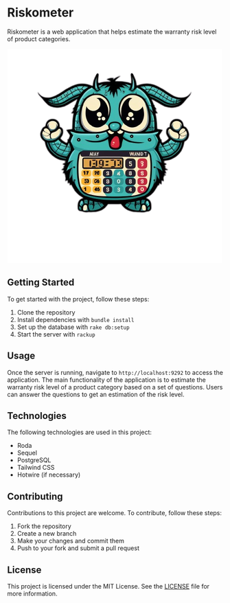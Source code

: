 # Riskometer

Riskometer is a web application that helps estimate the warranty risk level of product categories.

<!--Insert image from public folder:-->

![riskometer](public/riskometer_logo.png)

## Getting Started

To get started with the project, follow these steps:

1. Clone the repository
2. Install dependencies with `bundle install`
3. Set up the database with `rake db:setup`
4. Start the server with `rackup`

## Usage

Once the server is running, navigate to `http://localhost:9292` to access the application. The main functionality of the application is to estimate the warranty risk level of a product category based on a set of questions. Users can answer the questions to get an estimation of the risk level.

## Technologies

The following technologies are used in this project:

- Roda
- Sequel
- PostgreSQL
- Tailwind CSS
- Hotwire (if necessary)

## Contributing

Contributions to this project are welcome. To contribute, follow these steps:

1. Fork the repository
2. Create a new branch
3. Make your changes and commit them
4. Push to your fork and submit a pull request

## License

This project is licensed under the MIT License. See the [LICENSE](LICENSE) file for more information.
